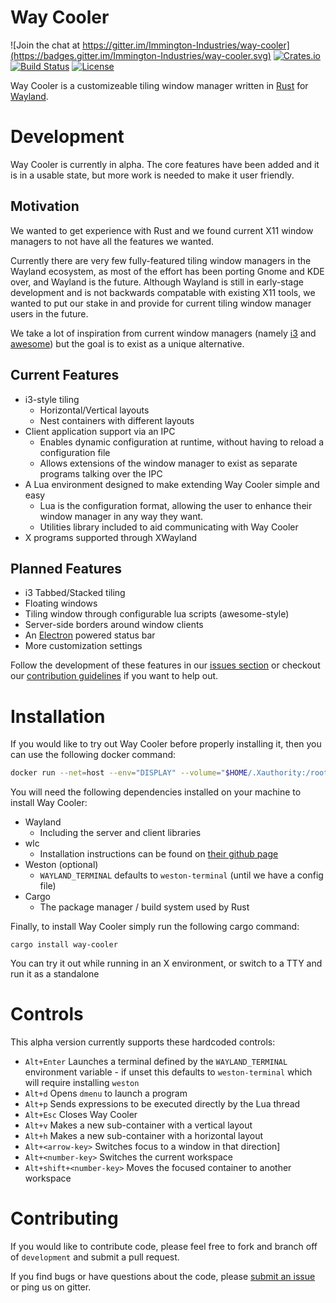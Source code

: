 # Way Cooler

![Join the chat at https://gitter.im/Immington-Industries/way-cooler](https://badges.gitter.im/Immington-Industries/way-cooler.svg)
[![Crates.io](https://img.shields.io/badge/crates.io-v0.2.0-orange.svg)](https://crates.io/crate/way-cooler)
[![Build Status](https://travis-ci.org/Immington-Industries/way-cooler.svg?branch=master)](https://travis-ci.org/Immington-Industries/way-cooler)
[![License](https://img.shields.io/badge/license-MIT-blue.svg)](https://github.com/Immington-Industries/way-cooler/)

Way Cooler is a customizeable tiling window manager written in [Rust][] for [Wayland][wayland].

# Development

Way Cooler is currently in alpha. The core features have been added and it is in a usable state, but more work is needed to make it user friendly.

## Motivation

We wanted to get experience with Rust and we found current X11 window managers to not have all the features we wanted. 

Currently there are very few fully-featured tiling window managers in the Wayland ecosystem, as most of the effort has been porting Gnome and KDE over, and Wayland is the future. Although Wayland is still in early-stage development
and is not backwards compatable with existing X11 tools, we wanted to put our stake in and provide for current tiling window manager users in the future.

We take a lot of inspiration from current window managers (namely [i3][] and [awesome][]) but the goal is to exist as a unique alternative.


## Current Features
- i3-style tiling
  * Horizontal/Vertical layouts
  * Nest containers with different layouts
- Client application support via an IPC
  * Enables dynamic configuration at runtime, without having to reload a configuration file
  * Allows extensions of the window manager to exist as separate programs talking over the IPC
- A Lua environment designed to make extending Way Cooler simple and easy
  * Lua is the configuration format, allowing the user to enhance their window manager in any way they want.
  * Utilities library included to aid communicating with Way Cooler
- X programs supported through XWayland

## Planned Features

- i3 Tabbed/Stacked tiling
- Floating windows
- Tiling window through configurable lua scripts (awesome-style)
- Server-side borders around window clients
- An [Electron](http://electron.atom.io/) powered status bar
- More customization settings

Follow the development of these features in our [issues section] or checkout our [contribution guidelines](#Contributing) if you want to help out.

# Installation

If you would like to try out Way Cooler before properly installing it, then you can use the following docker command:
```bash
docker run --net=host --env="DISPLAY" --volume="$HOME/.Xauthority:/root/.Xauthority:rw" timidger/way-cooler
```


You will need the following dependencies installed on your machine to install Way Cooler:
- Wayland
  * Including the server and client libraries
- wlc
  * Installation instructions can be found on [their github page](https://github.com/Cloudef/wlc)
- Weston (optional)
  * `WAYLAND_TERMINAL` defaults to `weston-terminal` (until we have a config file)
- Cargo
  * The package manager / build system used by Rust

Finally, to install Way Cooler simply run the following cargo command:

```shell
cargo install way-cooler
```

You can try it out while running in an X environment, or switch to a TTY and run it as a standalone
# Controls

This alpha version currently supports these hardcoded controls: 

- `Alt+Enter` Launches a terminal defined by the `WAYLAND_TERMINAL` environment variable - 
if unset this defaults to `weston-terminal` which will require installing `weston`
- `Alt+d` Opens `dmenu` to launch a program
- `Alt+p` Sends expressions to be executed directly by the Lua thread
- `Alt+Esc` Closes Way Cooler
- `Alt+v` Makes a new sub-container with a vertical layout
- `Alt+h` Makes a new sub-container with a horizontal layout
- `Alt+<arrow-key>` Switches focus to a window in that direction]
- `Alt+<number-key>` Switches the current workspace
- `Alt+shift+<number-key>` Moves the focused container to another workspace

# Contributing
If you would like to contribute code, please feel free to fork and branch off of `development` and submit a pull request.

If you find bugs or have questions about the code, please [submit an issue] or ping us on gitter.

[Rust]: https://www.rust-lang.org
[wayland]: https://wayland.freedesktop.org/
[wlc]: https://github.com/Cloudef/wlc
[i3]: i3wm.org
[awesome]: https://awesomewm.org/
[issues section]: https://github.com/Immington-Industries/way-cooler/labels/features
[submit an issue]: https://github.com/Immington-Industries/way-cooler/issues/new
[gitter]: https://gitter.im/Immington-Industries/way-cooler?utm_source=badge&utm_medium=badge&utm_campaign=pr-badge&utm_content=badge
